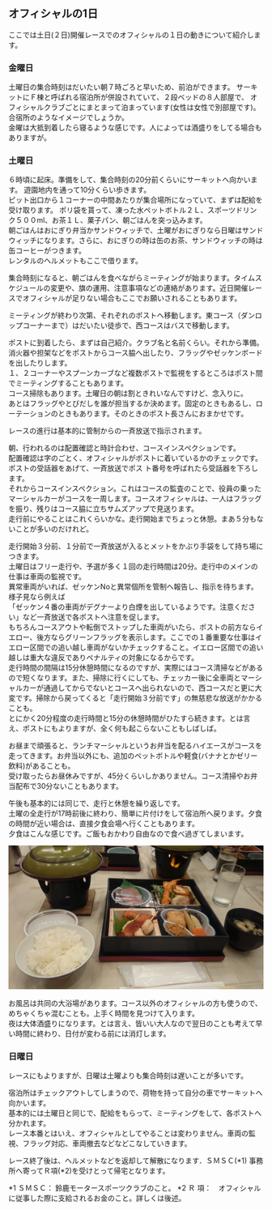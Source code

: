 ## オフィシャルの1日

ここでは土日(２日)開催レースでのオフィシャルの１日の動きについて紹介します。

### 金曜日

土曜日の集合時刻はだいたい朝７時ごろと早いため、前泊ができます。
サーキットにＦ棟と呼ばれる宿泊所が併設されていて、２段ベッドの８人部屋で、
オフィシャルクラブごとにまとまって泊まっています(女性は女性で別部屋です)。
合宿所のようなイメージでしょうか。  
金曜は大抵到着したら寝るような感じです。人によっては酒盛りをしてる場合もありますが。

### 土曜日

６時頃に起床。準備をして、集合時刻の20分前くらいにサーキットへ向かいます。
遊園地内を通って10分くらい歩きます。  
ピット出口から１コーナーの中間あたりが集合場所になっていて、まずは配給を受け取ります。
ポリ袋を貰って、凍った水ペットボトル２Ｌ、スポーツドリンク５００ml、お茶１Ｌ、菓子パン、朝ごはんを突っ込みます。  
朝ごはんはおにぎり弁当かサンドウィッチで、土曜がおにぎりなら日曜はサンドウィッチになります。さらに、おにぎりの時は缶のお茶、サンドウィッチの時は缶コーヒーがつきます。  
レンタルのヘルメットもここで借ります。

集合時刻になると、朝ごはんを食べながらミーティングが始まります。タイムスケジュールの変更や、旗の運用、注意事項などの連絡があります。近日開催レースでオフィシャルが足りない場合もここでお願いされることもあります。

ミーティングが終わり次第、それぞれのポストへ移動します。東コース（ダンロップコーナーまで）はだいたい徒歩で、西コースはバスで移動します。

ポストに到着したら、まずは自己紹介。クラブ名と名前くらい。それから準備。消火器や担架などをポストからコース脇へ出したり、フラッグやゼッケンボードを出したりします。  
１、２コーナーやスプーンカーブなど複数ポストで監視をするところはポスト間でミーティングすることもあります。  
コース掃除もあります。土曜日の朝は割ときれいなんですけど、念入りに。  
あとはフラッグやとびだしを誰が担当するか決めます。固定のときもあるし、ローテーションのときもあります。そのときのポスト長さんにおまかせです。

レースの進行は基本的に管制からの一斉放送で指示されます。

朝、行われるのは配置確認と時計合わせ、コースインスペクションです。  
配置確認は字のごとく、オフィシャルがポストに着いているかのチェックです。ポストの受話器をあげて、一斉放送でポス
ト番号を呼ばれたら受話器を下ろします。  
それからコースインスペクション。これはコースの監査のことで、役員の乗ったマーシャルカーがコースを一周します。コースオフィシャルは、一人はフラッグを振り、残りはコース脇に立ちサムズアップで見送ります。  
走行前にやることはこれくらいかな。走行開始までちょっと休憩。まあ５分もないことが多いのだけれど。

走行開始３分前、１分前で一斉放送が入るとメットをかぶり手袋をして持ち場につきます。  
土曜日はフリー走行や、予選が多く１回の走行時間は20分。走行中のメインの仕事は車両の監視です。  
異常車両がいれば、ゼッケンNoと異常個所を管制へ報告し、指示を待ちます。様子見なら例えば  
「ゼッケン４番の車両がデグナーより白煙を出しているようです。注意ください」など一斉放送で各ポストへ注意を促します。  
もちろんコースアウトや転倒でストップした車両がいたら、ポストの前方ならイエロー、後方ならグリーンフラッグを表示します。ここでの１番重要な仕事はイエロー区間での追い越し車両がないかチェックすること。イエロー区間での追い越しは重大な違反でありペナルティの対象になるからです。  
走行時間の間隔は15分休憩時間になるのですが、実際にはコース清掃などがあるので短くなります。また、掃除に行くにしても、チェッカー後に全車両とマーシャルカーが通過してからでないとコースへ出られないので、西コースだと更に大変です。掃除から戻ってくると「走行開始３分前です」の無慈悲な放送がかかることも。  
とにかく20分程度の走行時間と15分の休憩時間がひたすら続きます。とは言え、ポストにもよりますが、全く何も起こらないこともしばしば。

お昼まで頑張ると、ランチマーシャルというお弁当を配るハイエースがコースを走ってきます。お弁当以外にも、追加のペットボトルや軽食(バナナとかゼリー飲料)があることも。  
受け取ったらお昼休みですが、45分くらいしかありません。コース清掃やお弁当配布で30分ないこともあります。

午後も基本的には同じで、走行と休憩を繰り返しです。  
土曜の全走行が17時前後に終わり、簡単に片付けをして宿泊所へ戻ります。夕食の時間が近い場合は、直接夕食会場へ行くこともあります。  
夕食はこんな感じです。ご飯もおかわり自由なので食べ過ぎてしまいます。

![サクラホールの夕食](./image/c88_02_dinner.jpg)

お風呂は共同の大浴場があります。コース以外のオフィシャルの方も使うので、めちゃくちゃ混むことも。上手く時間を見つけて入ります。  
夜は大体酒盛りになります。とは言え、皆いい大人なので翌日のことも考えて早い時間に終わり、日付が変わる前には消灯します。

### 日曜日

レースにもよりますが、日曜は土曜よりも集合時刻は遅いことが多いです。

宿泊所はチェックアウトしてしまうので、荷物を持って自分の車でサーキットへ向かいます。  
基本的には土曜日と同じで、配給をもらって、ミーティングをして、各ポストへ分かれます。  
レース本番とはいえ、オフィシャルとしてやることは変わりません。車両の監視、フラッグ対応、車両撤去などなどこなしていきます。

レース終了後は、ヘルメットなどを返却して解散になります．ＳＭＳＣ(*1) 事務所へ寄ってＲ項(*2)を受けとって帰宅となります。

*1 ＳＭＳＣ： 鈴鹿モータースポーツクラブのこと。
*2 Ｒ 項：　オフィシャルに従事した際に支給されるお金のこと。詳しくは後述。

